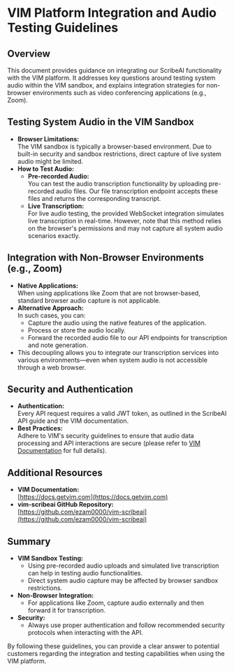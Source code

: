 # VIM Platform Integration and Audio Testing Guidelines

## Overview
This document provides guidance on integrating our ScribeAI functionality with the VIM platform. It addresses key questions around testing system audio within the VIM sandbox, and explains integration strategies for non-browser environments such as video conferencing applications (e.g., Zoom).

## Testing System Audio in the VIM Sandbox
- **Browser Limitations:**  
  The VIM sandbox is typically a browser-based environment. Due to built-in security and sandbox restrictions, direct capture of live system audio might be limited.  
- **How to Test Audio:**  
  - **Pre-recorded Audio:**  
    You can test the audio transcription functionality by uploading pre-recorded audio files. Our file transcription endpoint accepts these files and returns the corresponding transcript.
  - **Live Transcription:**  
    For live audio testing, the provided WebSocket integration simulates live transcription in real-time. However, note that this method relies on the browser's permissions and may not capture all system audio scenarios exactly.
  
## Integration with Non-Browser Environments (e.g., Zoom)
- **Native Applications:**  
  When using applications like Zoom that are not browser-based, standard browser audio capture is not applicable.
- **Alternative Approach:**  
  In such cases, you can:
  - Capture the audio using the native features of the application.
  - Process or store the audio locally.
  - Forward the recorded audio file to our API endpoints for transcription and note generation.
- This decoupling allows you to integrate our transcription services into various environments—even when system audio is not accessible through a web browser.

## Security and Authentication
- **Authentication:**  
  Every API request requires a valid JWT token, as outlined in the ScribeAI API guide and the VIM documentation.  
- **Best Practices:**  
  Adhere to VIM's security guidelines to ensure that audio data processing and API interactions are secure (please refer to [VIM Documentation](https://docs.getvim.com) for full details).

## Additional Resources
- **VIM Documentation:**  
  [https://docs.getvim.com](https://docs.getvim.com)
- **vim-scribeai GitHub Repository:**  
  [https://github.com/ezam0000/vim-scribeai](https://github.com/ezam0000/vim-scribeai)

## Summary
- **VIM Sandbox Testing:**  
  - Using pre-recorded audio uploads and simulated live transcription can help in testing audio functionalities.
  - Direct system audio capture may be affected by browser sandbox restrictions.
- **Non-Browser Integration:**  
  - For applications like Zoom, capture audio externally and then forward it for transcription.
- **Security:**  
  - Always use proper authentication and follow recommended security protocols when interacting with the API.

By following these guidelines, you can provide a clear answer to potential customers regarding the integration and testing capabilities when using the VIM platform. 